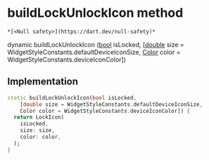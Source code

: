 


# buildLockUnlockIcon method




    *[<Null safety>](https://dart.dev/null-safety)*




dynamic buildLockUnlockIcon
([bool](https://api.flutter.dev/flutter/dart-core/bool-class.html) isLocked, [[double](https://api.flutter.dev/flutter/dart-core/double-class.html) size = WidgetStyleConstants.defaultDeviceIconSize, [Color](https://api.flutter.dev/flutter/dart-ui/Color-class.html) color = WidgetStyleConstants.deviceIconColor])








## Implementation

```dart
static buildLockUnlockIcon(bool isLocked,
    [double size = WidgetStyleConstants.defaultDeviceIconSize,
    Color color = WidgetStyleConstants.deviceIconColor]) {
  return LockIcon(
    isLocked,
    size: size,
    color: color,
  );
}
```







